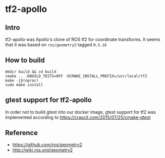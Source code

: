 # tf2-apollo

## Intro

tf2-apollo was Apollo's clone of ROS tf2 for coordinate transforms.
It seems that it was based on `ros/geometry2` tagged `0.5.16`

## How to build

```
mkdir build && cd build
cmake .. -DBUILD_TESTS=OFF -DCMAKE_INSTALL_PREFIX=/usr/local/tf2
make -j$(nproc)
sudo make install
```

## gtest support for tf2-apollo

In order not to build gtest into our docker image, gtest support for tf2 was
implemented according to https://crascit.com/2015/07/25/cmake-gtest

## Reference
- https://github.com/ros/geometry2
- http://wiki.ros.org/geometry2

